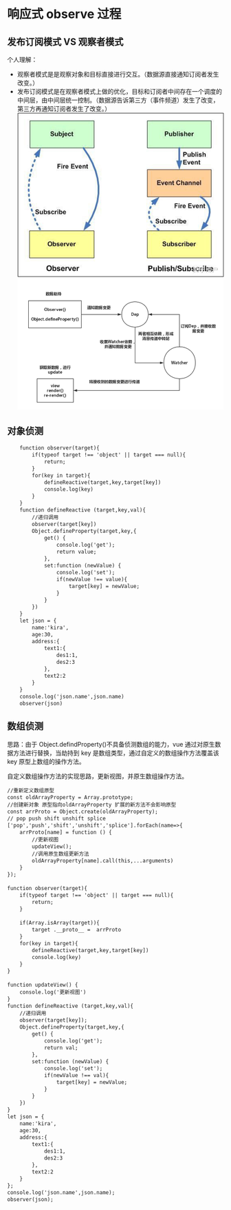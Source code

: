 # 响应式 observe 过程

## 发布订阅模式 VS 观察者模式

个人理解：

- 观察者模式是是观察对象和目标直接进行交互。（数据源直接通知订阅者发生改变。）
- 发布订阅模式是在观察者模式上做的优化，目标和订阅者中间存在一个调度的中间层，由中间层统一控制。（数据源告诉第三方（事件频道）发生了改变，第三方再通知订阅者发生了改变。）
  ![v2-a98ec85570158e7eb8601534984bb22c_1440w.jpg](../../images/v2-a98ec85570158e7eb8601534984bb22c_1440w.jpg)
  ![1492200-20181023200852131-291342969.png](../../images/1492200-20181023200852131-291342969.png)

## 对象侦测

```
    function observer(target){
        if(typeof target !== 'object' || target === null){
            return;
        }
        for(key in target){
            defineReactive(target,key,target[key])
            console.log(key)
        }
    }
    function defineReactive (target,key,val){
        //递归调用
        observer(target[key])
        Object.defineProperty(target,key,{
            get() {
                console.log('get');
                return value;
            },
            set:function (newValue) {
                console.log('set');
                if(newValue !== value){
                    target[key] = newValue;
                }
            }
        })
    }
    let json = {
        name:'kira',
        age:30,
        address:{
            text1:{
                des1:1,
                des2:3
            },
            text2:2
        }
    }
    console.log('json.name',json.name)
    observer(json)
```

## 数组侦测

思路：由于 Object.defindProperty()不具备侦测数组的能力，vue 通过对原生数据方法进行替换，当劫持到 key 是数组类型，通过自定义的数组操作方法覆盖该 key 原型上数组的操作方法。

自定义数组操作方法的实现思路，更新视图，并原生数组操作方法。

```
//重新定义数组原型
const oldArrayProperty = Array.prototype;
//创建新对象 原型指向oldArrayProperty 扩展的新方法不会影响原型
const arrProto = Object.create(oldArrayProperty);
// pop push shift unshift splice
['pop','push','shift','unshift','splice'].forEach(name=>{
    arrProto[name] = function () {
        //更新视图
        updateView();
        //调用原生数组更新方法
        oldArrayProperty[name].call(this,...arguments)
    }
});

function observer(target){
    if(typeof target !== 'object' || target === null){
        return;
    }

    if(Array.isArray(target)){
        target .__proto__ =  arrProto
    }
    for(key in target){
        defineReactive(target,key,target[key])
        console.log(key)
    }
}

function updateView() {
    console.log('更新视图')
}
function defineReactive (target,key,val){
    //递归调用
    observer(target[key]);
    Object.defineProperty(target,key,{
        get() {
            console.log('get');
            return val;
        },
        set:function (newValue) {
            console.log('set');
            if(newValue !== val){
                target[key] = newValue;
            }
        }
    })
}
let json = {
    name:'kira',
    age:30,
    address:{
        text1:{
            des1:1,
            des2:3
        },
        text2:2
    }
};
console.log('json.name',json.name);
observer(json);

```

